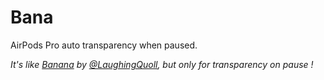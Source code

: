 # Bana

AirPods Pro auto transparency when paused.

_It's like [Banana](https://github.com/LaughingQuoll/Banana) by [@LaughingQuoll](http://laughingquoll.net/), but only for transparency on pause !_
